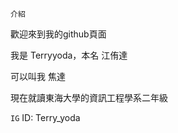 ```介紹```

歡迎來到我的github頁面

我是 Terryyoda，本名 江侑達

可以叫我 焦達

現在就讀東海大學的資訊工程學系二年級

```IG```
ID: Terry_yoda





